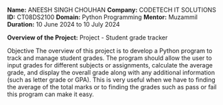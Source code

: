 **Name:** ANEESH SINGH CHOUHAN
**Company:** CODETECH IT SOLUTIONS
**ID:** CT08DS2100
**Domain:** Python Programming
**Mentor:** Muzammil
**Duration:** 10 June 2024 to 10 July 2024

**Overview of the Project:**
Project - Student grade tracker

Objective
The overview of this project is to develop a Python program to track and manage student grades. The program should allow the user to input grades for different subjects or assignments, calculate the average grade, and display the overall grade along with any additional information (such as letter grade or GPA). This is very useful when we have to finding the average of the total marks or to finding the grades such as pass or fail this program can make it easy.
